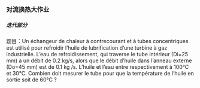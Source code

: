 ### 对流换热大作业 
##### 迭代部分

题目：Un échangeur de chaleur à contrecourant et à tubes concentriques est utilisé pour refroidir l’huile de lubrification d’une turbine à gaz industrielle. L’eau de refroidissement, qui traverse le tube intérieur (Di=25 mm) a un débit de 0.2 kg/s, alors que le débit d’huile dans l’anneau externe (Do=45 mm) est de 0.1 kg /s. L’huile et l’eau entre respectivement à 100°C et 30°C.
Combien doit mesurer le tube pour que la température de l’huile en sortie soit de 60°C ?
